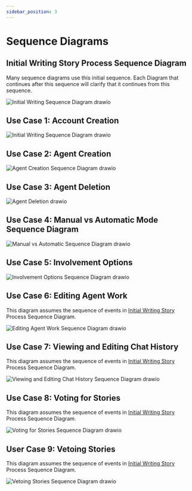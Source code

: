 ```yaml
---
sidebar_position: 3
---
```


# Sequence Diagrams

## Initial Writing Story Process Sequence Diagram 
Many sequence diagrams use this initial sequence. Each Diagram that continues after this sequence will clarify that it continues from this sequence.

![Initial Writing Sequence Diagram drawio](https://github.com/user-attachments/assets/eb82dd08-121a-473f-83f3-ea74230dce59)

## Use Case 1: Account Creation
![Initial Writing Sequence Diagram drawio](https://github.com/user-attachments/assets/68d371fb-4fe7-4a26-a5c1-55c0c01b9ac3)

## Use Case 2: Agent Creation
![Agent Creation Sequence Diagram drawio](https://github.com/user-attachments/assets/dd2f9631-b66f-4843-a396-661a714883b3)

## Use Case 3: Agent Deletion
![Agent Deletion drawio](https://github.com/user-attachments/assets/2d3264f8-d7bc-4699-ace7-c73063241519)

## Use Case 4: Manual vs Automatic Mode Sequence Diagram
![Manual vs Automatic Sequence Diagram drawio](https://github.com/user-attachments/assets/0be1057e-c810-451e-a06c-0044f6aa09bf)

## Use Case 5: Involvement Options
![Involvement Options Sequence Diagram drawio](https://github.com/user-attachments/assets/e09a1c79-4eae-4b7b-9a44-aefd7b49dabe)

## Use Case 6: Editing Agent Work
This diagram assumes the sequence of events in [Initial Writing Story](#initial-writing-story-process-sequence-diagram) Process Sequence Diagram. 

![Editing Agent Work Sequence Diagram drawio](https://github.com/user-attachments/assets/f248a5e5-b196-4932-bc58-5cf5487b2bfa)

## Use Case 7: Viewing and Editing Chat History
This diagram assumes the sequence of events in [Initial Writing Story](#initial-writing-story-process-sequence-diagram) Process Sequence Diagram. 

![Viewing and Editing Chat History Sequence Diagram drawio](https://github.com/user-attachments/assets/b995ca1d-d13d-4d2c-b201-5ce5548269a9)

## Use Case 8: Voting for Stories
This diagram assumes the sequence of events in [Initial Writing Story](#initial-writing-story-process-sequence-diagram) Process Sequence Diagram.

![Voting for Stories Sequence Diagram drawio](https://github.com/user-attachments/assets/08bf9c45-a7a1-4975-8d3c-75ef229c1d4e)

## User Case 9: Vetoing Stories
This diagram assumes the sequence of events in [Initial Writing Story](#initial-writing-story-process-sequence-diagram) Process Sequence Diagram.

![Vetoing Stories Sequence Diagram drawio](https://github.com/user-attachments/assets/7a2d077a-2737-4b9a-936f-c27da21faf0d)

